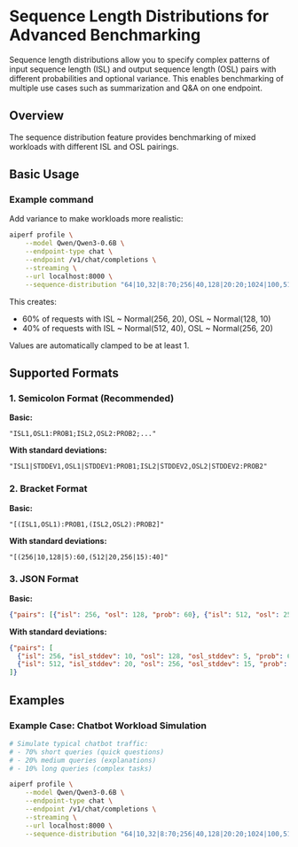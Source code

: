 <!--
SPDX-FileCopyrightText: Copyright (c) 2024-2025 NVIDIA CORPORATION & AFFILIATES. All rights reserved.
SPDX-License-Identifier: Apache-2.0
-->

# Sequence Length Distributions for Advanced Benchmarking

Sequence length distributions allow you to specify complex patterns of input
sequence length (ISL) and output sequence length (OSL) pairs with different
probabilities and optional variance. This enables benchmarking of multiple
use cases such as summarization and Q&A on one endpoint.

## Overview

The sequence distribution feature provides benchmarking of mixed workloads
with different ISL and OSL pairings.

## Basic Usage

### Example command

Add variance to make workloads more realistic:

```bash
aiperf profile \
    --model Qwen/Qwen3-0.6B \
    --endpoint-type chat \
    --endpoint /v1/chat/completions \
    --streaming \
    --url localhost:8000 \
    --sequence-distribution "64|10,32|8:70;256|40,128|20:20;1024|100,512|50:10" \
```

This creates:
- 60% of requests with ISL ~ Normal(256, 20), OSL ~ Normal(128, 10)
- 40% of requests with ISL ~ Normal(512, 40), OSL ~ Normal(256, 20)

Values are automatically clamped to be at least 1.

## Supported Formats

### 1. Semicolon Format (Recommended)

**Basic:**
```
"ISL1,OSL1:PROB1;ISL2,OSL2:PROB2;..."
```

**With standard deviations:**
```
"ISL1|STDDEV1,OSL1|STDDEV1:PROB1;ISL2|STDDEV2,OSL2|STDDEV2:PROB2"
```

### 2. Bracket Format

**Basic:**
```
"[(ISL1,OSL1):PROB1,(ISL2,OSL2):PROB2]"
```

**With standard deviations:**
```
"[(256|10,128|5):60,(512|20,256|15):40]"
```

### 3. JSON Format

**Basic:**
```json
{"pairs": [{"isl": 256, "osl": 128, "prob": 60}, {"isl": 512, "osl": 256, "prob": 40}]}
```

**With standard deviations:**
```json
{"pairs": [
  {"isl": 256, "isl_stddev": 10, "osl": 128, "osl_stddev": 5, "prob": 60},
  {"isl": 512, "isl_stddev": 20, "osl": 256, "osl_stddev": 15, "prob": 40}
]}
```

## Examples

### Example Case: Chatbot Workload Simulation

<!-- aiperf-run-vllm-default-openai-endpoint-server -->
```bash
# Simulate typical chatbot traffic:
# - 70% short queries (quick questions)
# - 20% medium queries (explanations)
# - 10% long queries (complex tasks)

aiperf profile \
    --model Qwen/Qwen3-0.6B \
    --endpoint-type chat \
    --endpoint /v1/chat/completions \
    --streaming \
    --url localhost:8000 \
    --sequence-distribution "64|10,32|8:70;256|40,128|20:20;1024|100,512|50:10" \
```
<!-- /aiperf-run-vllm-default-openai-endpoint-server -->

